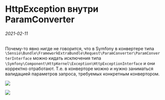 HttpException внутри ParamConverter
===================================

###### 2021-02-11

Почему-то явно нигде не говорится, что в Symfony в конвертере
типа `\Sensio\Bundle\FrameworkExtraBundle\Request\ParamConverter\ParamConverterInterface` можно кидать исключения
типа `\Symfony\Component\HttpKernel\Exception\HttpExceptionInterface` и они корректно отработают. Т.е. в конверторе
можно и нужно заниматься валидацией параметров запроса, требуемых конкретным конвертором.

![](https://i.imgur.com/BCnguzY.png)

![](https://i.imgur.com/00MB1h4.png)
